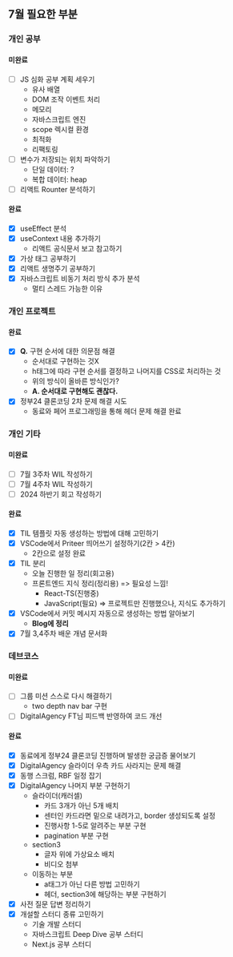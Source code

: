 ## 7월 필요한 부분

### 개인 공부

#### 미완료

- [ ] JS 심화 공부 계획 세우기
  - 유사 배열
  - DOM 조작 이벤트 처리
  - 메모리
  - 자바스크립트 엔진
  - scope 렉시컬 환경
  - 최적화
  - 리팩토링
- [ ] 변수가 저장되는 위치 파악하기
  - 단일 데이터: ?
  - 복합 데이터: heap
- [ ] 리액트 Rounter 분석하기

#### 완료

- [x] useEffect 분석
- [x] useContext 내용 추가하기
  - 리액트 공식문서 보고 참고하기
- [x] 가상 태그 공부하기
- [x] 리액트 생명주기 공부하기
- [x] 자바스크립트 비동기 처리 방식 추가 분석
  - 멀티 스레드 가능한 이유

### 개인 프로젝트

#### 완료

- [x] **Q.** 구현 순서에 대한 의문점 해결
  - 순서대로 구현하는 것X
  - h태그에 따라 구현 순서를 결정하고 나머지를 CSS로 처리하는 것
  - 위의 방식이 올바른 방식인가?
  - **A. 순서대로 구현해도 괜찮다.**
- [x] 정부24 클론코딩 2차 문제 해결 시도
  - 동료와 페어 프로그래밍을 통해 헤더 문제 해결 완료

### 개인 기타

#### 미완료

- [ ] 7월 3주차 WIL 작성하기
- [ ] 7월 4주차 WIL 작성하기
- [ ] 2024 하반기 회고 작성하기

#### 완료

- [x] TIL 템플릿 자동 생성하는 방법에 대해 고민하기
- [x] VSCode에서 Priteer 띄어쓰기 설정하기(2칸 > 4칸)
  - 2칸으로 설정 완료
- [x] TIL 분리
  - 오늘 진행한 일 정리(회고용)
  - 프론트엔드 지식 정리(정리용) => 필요성 느낌!
    - React-TS(진행중)
    - JavaScript(필요) => 프로젝트만 진행했으나, 지식도 추가하기
- [x] VSCode에서 커밋 메시지 자동으로 생성하는 방법 알아보기
  - **Blog에 정리**
- [x] 7월 3,4주차 배운 개념 문서화

### 데브코스

#### 미완료

- [ ] 그룹 미션 스스로 다시 해결하기
  - two depth nav bar 구현
- [ ] DigitalAgency FT님 피드백 반영하여 코드 개선

#### 완료

- [x] 동료에게 정부24 클론코딩 진행하며 발생한 궁금증 물어보기
- [x] DigitalAgency 슬라이더 우측 카드 사라지는 문제 해결
- [x] 동행 스크럼, RBF 일정 잡기
- [x] DigitalAgency 나머지 부분 구현하기
  - 슬라이더(캐러셀)
    - 카드 3개가 아닌 5개 배치
    - 센터인 카드라면 밑으로 내려가고, border 생성되도록 설정
    - 진행사항 1-5로 알려주는 부분 구현
    - pagination 부분 구현
  - section3
    - 글자 위에 가상요소 배치
    - 비디오 첨부
  - 이동하는 부분
    - a태그가 아닌 다른 방법 고민하기
    - 헤더, section3에 해당하는 부분 구현하기
- [x] 사전 질문 답변 정리하기
- [x] 개설할 스터디 종류 고민하기
  - 기술 개발 스터디
  - 자바스크립트 Deep Dive 공부 스터디
  - Next.js 공부 스터디
